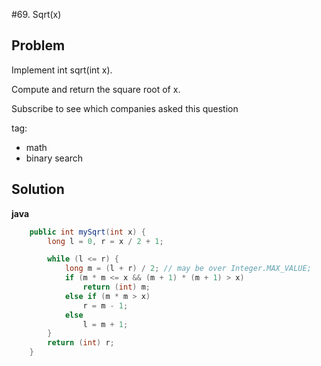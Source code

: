 #69. Sqrt(x)

## Problem

Implement int sqrt(int x).

Compute and return the square root of x.

Subscribe to see which companies asked this question

tag:
- math
- binary search

## Solution

**java**

```java
	public int mySqrt(int x) {
		long l = 0, r = x / 2 + 1;

		while (l <= r) {
			long m = (l + r) / 2; // may be over Integer.MAX_VALUE;
			if (m * m <= x && (m + 1) * (m + 1) > x)
				return (int) m;
			else if (m * m > x)
				r = m - 1;
			else
				l = m + 1;
		}
		return (int) r;
	}
```
